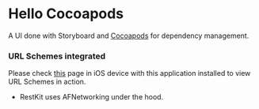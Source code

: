 Hello Cocoapods
================
A UI done with Storyboard and [Cocoapods][5] for dependency management.

### URL Schemes integrated
Please check [this][4] page in iOS device with this application installed to view URL Schemes in action.

 - RestKit uses AFNetworking under the hood.
 






















 [1]: hztbuddy://one
 [2]: hztbuddy://two
 [3]: hztbuddy://three
 [4]: https://saumya-pivotaldesign.github.io/
 [5]: https://cocoapods.org/